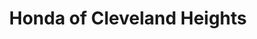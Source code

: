 ---
title: "Honda of Cleveland Heights"
url: /cleveland-heights/honda-of-cleveland-heights/
shop: car
---
